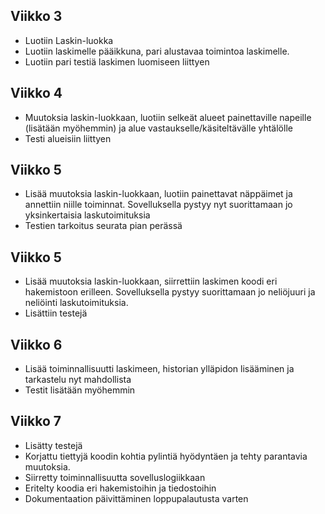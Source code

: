 ## Viikko 3

- Luotiin Laskin-luokka
- Luotiin laskimelle pääikkuna, pari alustavaa toimintoa laskimelle.
- Luotiin pari testiä laskimen luomiseen liittyen

## Viikko 4

- Muutoksia laskin-luokkaan, luotiin selkeät alueet painettaville napeille (lisätään myöhemmin) ja alue vastaukselle/käsiteltävälle yhtälölle
- Testi alueisiin liittyen

## Viikko 5

- Lisää muutoksia laskin-luokkaan, luotiin painettavat näppäimet ja annettiin niille toiminnat. Sovelluksella pystyy nyt suorittamaan jo yksinkertaisia laskutoimituksia
- Testien tarkoitus seurata pian perässä

## Viikko 5

- Lisää muutoksia laskin-luokkaan, siirrettiin laskimen koodi eri hakemistoon erilleen. Sovelluksella pystyy suorittamaan jo neliöjuuri ja neliöinti laskutoimituksia.
- Lisättiin testejä

## Viikko 6

- Lisää toiminnallisuutti laskimeen, historian ylläpidon lisääminen ja tarkastelu nyt mahdollista
- Testit lisätään myöhemmin

## Viikko 7

- Lisätty testejä
- Korjattu tiettyjä koodin kohtia pylintiä hyödyntäen ja tehty parantavia muutoksia.
- Siirretty toiminnallisuutta sovelluslogiikkaan
- Eritelty koodia eri hakemistoihin ja tiedostoihin
- Dokumentaation päivittäminen loppupalautusta varten
